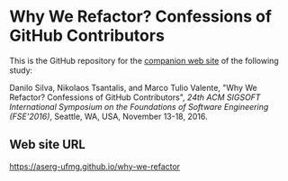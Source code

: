 # Why We Refactor? Confessions of GitHub Contributors

This is the GitHub repository for the [companion web site](https://aserg-ufmg.github.io/why-we-refactor) of the following study:

Danilo Silva, Nikolaos Tsantalis, and Marco Tulio Valente, "Why We Refactor? Confessions of GitHub Contributors", *24th ACM SIGSOFT International Symposium on the Foundations of Software Engineering (FSE'2016)*, Seattle, WA, USA, November 13-18, 2016.


## Web site URL

<https://aserg-ufmg.github.io/why-we-refactor>



